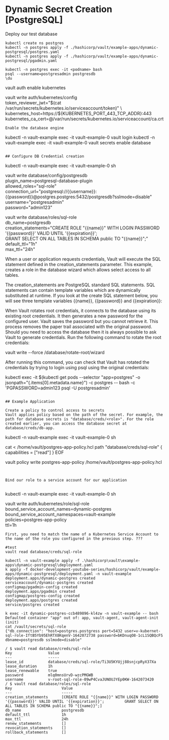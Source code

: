 # Dynamic Secret Creation [PostgreSQL]

Deploy our test database


```
kubectl create ns postgres
kubectl -n postgres apply -f ./hashicorp/vault/example-apps/dynamic-postgresql/postgres.yaml
kubectl -n postgres apply -f ./hashicorp/vault/example-apps/dynamic-postgresql/pgadmin.yaml

kubectl -n postgres exec -it <podname> bash
psql --username=postgresadmin postgresdb
\du
```
vault auth enable kubernetes

vault write auth/kubernetes/config \
token_reviewer_jwt="$(cat /var/run/secrets/kubernetes.io/serviceaccount/token)" \
kubernetes_host=https://${KUBERNETES_PORT_443_TCP_ADDR}:443 \
kubernetes_ca_cert=@/var/run/secrets/kubernetes.io/serviceaccount/ca.crt
```
Enable the database engine

```
kubectl -n vault-example exec -it vault-example-0 vault login
kubectl -n vault-example exec -it vault-example-0 vault secrets enable database
```

## Configure DB Credential creation

```
kubectl -n vault-example exec -it vault-example-0 sh 

vault write database/config/postgresdb \
    plugin_name=postgresql-database-plugin \
    allowed_roles="sql-role" \
    connection_url="postgresql://{{username}}:{{password}}@postgres.postgres:5432/postgresdb?sslmode=disable" \
    username="postgresadmin" \
    password="admin123"

 vault write database/roles/sql-role \
    db_name=postgresdb \
    creation_statements="CREATE ROLE \"{{name}}\" WITH LOGIN PASSWORD '{{password}}' VALID UNTIL '{{expiration}}'; \
        GRANT SELECT ON ALL TABLES IN SCHEMA public TO \"{{name}}\";" \
    default_ttl="1h" \
    max_ttl="24h"

When a user or application requests credentials, Vault will execute the SQL statement defined in the creation_statements parameter. This example, creates a role in the database wizard which allows select access to all tables.

The creation_statements are PostgreSQL standard SQL statements. SQL statements can contain template variables which are dynamically substituted at runtime. If you look at the create SQL statement below, you will see three template variables {{name}}, {{password}} and {{expiration}}:

When Vault rotates root credentials, it connects to the database using its existing root credentials. It then generates a new password for the configured user. Vault saves the password but you cannot retrieve it. This process removes the paper trail associated with the original password. Should you need to access the database then it is always possible to ask Vault to generate credentials. Run the following command to rotate the root credentials:

vault write --force /database/rotate-root/wizard

After running this command, you can check that Vault has rotated the credentials by trying to login using psql using the original credentials:

kubectl exec -it $(kubectl get pods --selector "app=postgres" -o jsonpath="{.items[0].metadata.name}") -c postgres -- bash -c 'PGPASSWORD=admin123 psql -U postgresadmin'

```

## Example Application

Create a policy to control access to secrets
Vault applies policy based on the path of the secret. For example, the path for database secrets is "database/creds/<role>". For the role created earlier, you can access the database secret at database/creds/db-app.
```
kubectl -n vault-example exec -it vault-example-0 sh

cat <<EOF > /home/vault/postgres-app-policy.hcl
path "database/creds/sql-role" {
  capabilities = ["read"]
}
EOF

vault policy write postgres-app-policy /home/vault/postgres-app-policy.hcl

```


Bind our role to a service account for our application


```
kubectl -n vault-example exec -it vault-example-0 sh

vault write auth/kubernetes/role/sql-role \
   bound_service_account_names=dynamic-postgres \
   bound_service_account_namespaces=vault-example \
   policies=postgres-app-policy \
   ttl=1h

```
First, you need to match the name of a Kubernetes Service Account to the name of the role you configured in the previous step. ???

#test 
vault read database/creds/sql-role

kubectl -n vault-example apply -f .\hashicorp\vault\example-apps\dynamic-postgresql\deployment.yaml
k apply -f docker-development-youtube-series/hashicorp/vault/example-apps/dynamic-postgresql/deployment.yaml -n vault-example
deployment.apps/dynamic-postgres created
serviceaccount/dynamic-postgres created
configmap/pgadmin-config created
deployment.apps/pgadmin created
configmap/postgres-config created
deployment.apps/postgres created
service/postgres created

k exec -it dynamic-postgres-ccb489896-kl4zw -n vault-example -- bash
Defaulted container "app" out of: app, vault-agent, vault-agent-init (init)
cat /vault/secrets/sql-role
{"db_connection": "host=postgres.postgress port=5432 user=v-kubernet-sql-role-IftB5Yb95EhRTX8KqenV-1642072738 password=bKDnuqO8-1cL1SQBQcFS dbname=postgresdb sslmode=disable"

/ $ vault read database/creds/sql-role
Key                Value
---                -----
lease_id           database/creds/sql-role/Ti3U5KYUjj88snjcpRyX37Xa
lease_duration     1h
lease_renewable    true
password           mlq0mnsUrvD-wzcPMGWB
username           v-root-sql-role-09wP4CvaJUNOUJYEp0KW-1642073420
/ $ vault read database/roles/sql-role
Key                      Value
---                      -----
creation_statements      [CREATE ROLE "{{name}}" WITH LOGIN PASSWORD '{{password}}' VALID UNTIL '{{expiration}}';         GRANT SELECT ON ALL TABLES IN SCHEMA public TO "{{name}}";]
db_name                  postgresdb
default_ttl              1h
max_ttl                  24h
renew_statements         []
revocation_statements    []
rollback_statements      []

